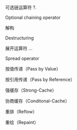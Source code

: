 可选链运算符 ?. 

Optional chaining operator



解构

Destructuring



展开运算符 ... 

Spread operator



按值传递（Pass by Value） 

按引用传递（Pass by Reference）



强缓存（Strong-Cache）

协商缓存（Conditonal-Cache）



重排（Reflow）

重绘（Repaint）